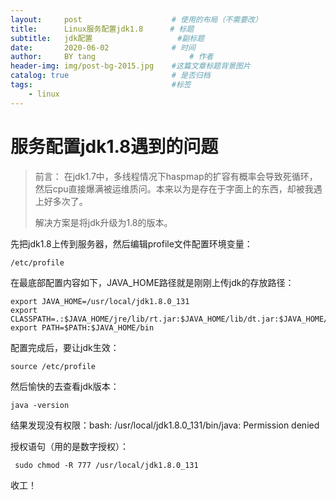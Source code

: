 ```yaml
---
layout:     post                    # 使用的布局（不需要改）
title:      Linux服务配置jdk1.8      # 标题 
subtitle:   jdk配置 					#副标题
date:       2020-06-02              # 时间
author:     BY tang                     # 作者
header-img: img/post-bg-2015.jpg    #这篇文章标题背景图片
catalog: true                       # 是否归档
tags:                               #标签
    - linux
---
```


# 服务配置jdk1.8遇到的问题 #
>前言： 在jdk1.7中，多线程情况下haspmap的扩容有概率会导致死循环，然后cpu直接爆满被运维质问。本来以为是存在于字面上的东西，却被我遇上好多次了。
> 
> 解决方案是将jdk升级为1.8的版本。

先把jdk1.8上传到服务器，然后编辑profile文件配置环境变量：

    /etc/profile

在最底部配置内容如下，JAVA_HOME路径就是刚刚上传jdk的存放路径：
    
	export JAVA_HOME=/usr/local/jdk1.8.0_131
    export CLASSPATH=.:$JAVA_HOME/jre/lib/rt.jar:$JAVA_HOME/lib/dt.jar:$JAVA_HOME/lib/tools.jar
    export PATH=$PATH:$JAVA_HOME/bin

配置完成后，要让jdk生效：
    
    source /etc/profile

然后愉快的去查看jdk版本：

    java -version

结果发现没有权限：bash: /usr/local/jdk1.8.0_131/bin/java: Permission denied

授权语句（用的是数字授权）：

     sudo chmod -R 777 /usr/local/jdk1.8.0_131 

收工！
